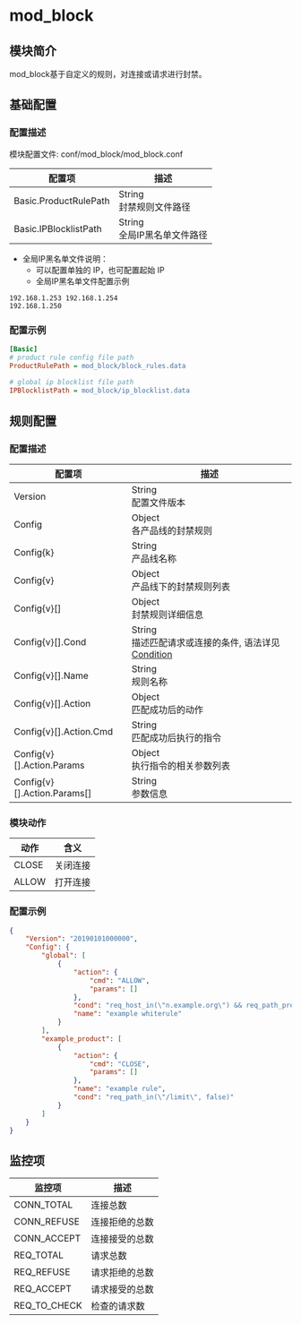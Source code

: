 ﻿# mod_block

## 模块简介 

mod_block基于自定义的规则，对连接或请求进行封禁。

## 基础配置
### 配置描述
模块配置文件: conf/mod_block/mod_block.conf

| 配置项  | 描述                                                           |
| ------- | -------------------------------------------------------------- |
| Basic.ProductRulePath | String<br>封禁规则文件路径 |
| Basic.IPBlocklistPath | String<br>全局IP黑名单文件路径 |

* 全局IP黑名单文件说明：
  * 可以配置单独的 IP，也可配置起始 IP
  * 全局IP黑名单文件配置示例

```
192.168.1.253 192.168.1.254
192.168.1.250
```

### 配置示例
```ini
[Basic]
# product rule config file path
ProductRulePath = mod_block/block_rules.data
  
# global ip blocklist file path
IPBlocklistPath = mod_block/ip_blocklist.data
```

## 规则配置
### 配置描述
| 配置项  | 描述                                                           |
| ------- | -------------------------------------------------------------- |
| Version | String<br>配置文件版本 |
| Config | Object<br>各产品线的封禁规则 |
| Config{k} | String<br>产品线名称 |
| Config{v} | Object<br>产品线下的封禁规则列表 |
| Config{v}[] | Object<br>封禁规则详细信息 |
| Config{v}[].Cond | String<br>描述匹配请求或连接的条件, 语法详见[Condition](../../condition/condition_grammar.md) |
| Config{v}[].Name | String<br>规则名称 |
| Config{v}[].Action | Object<br>匹配成功后的动作|
| Config{v}[].Action.Cmd | String<br>匹配成功后执行的指令 |
| Config{v}[].Action.Params | Object<br>执行指令的相关参数列表 |
| Config{v}[].Action.Params[] | String<br>参数信息 |

### 模块动作
| 动作  | 含义     |
| ----- | -------- |
| CLOSE | 关闭连接 |
| ALLOW | 打开连接 |

### 配置示例
```json
{
    "Version": "20190101000000",
    "Config": {
        "global": [
            {
                "action": {
                    "cmd": "ALLOW",
                    "params": []
                },
                "cond": "req_host_in(\"n.example.org\") && req_path_prefix_in(\"/index/\", false) && req_query_key_in(\"space\")",
                "name": "example whiterule"
            }
        ],
        "example_product": [
            {
                "action": {
                    "cmd": "CLOSE",
                    "params": []
                },
                "name": "example rule",
                "cond": "req_path_in(\"/limit\", false)"            
            }
        ]
    }
}
```


## 监控项

| 监控项        | 描述                         |
| ------------- | ---------------------------- |
| CONN_TOTAL    | 连接总数                     |
| CONN_REFUSE   | 连接拒绝的总数               |
| CONN_ACCEPT   | 连接接受的总数               |
| REQ_TOTAL     | 请求总数                     |
| REQ_REFUSE    | 请求拒绝的总数               |
| REQ_ACCEPT    | 请求接受的总数               |
| REQ_TO_CHECK  | 检查的请求数                 |

